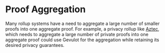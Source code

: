 # Proof Aggregation

Many rollup systems have a need to aggregate a large number of smaller proofs into one aggregate proof. For example, a privacy rollup like [Aztec](https://aztec.network/), which needs to aggregate a large number of private proofs into one aggregate proof could use Gevulot for the aggregation while retaining its desired privacy guarantees.
